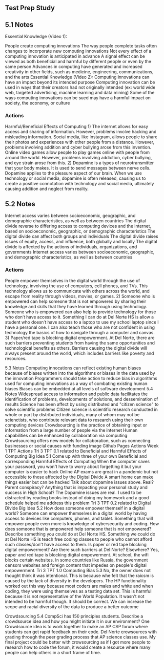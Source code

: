 ## Test Prep Study
## 5.1 Notes
Essential Knowledge (Video 1):

People create computing innovations
The way people complete tasks often changes to incorporate new computing innovations
Not every effect of a computing innovation is anticipated in advance
A signal effect can be viewed as both beneficial and harmful by different people or even by the same person
Advances in computing have generated and increased creativity in other fields, such as medicine, engineering, communications, and the arts Essential Knowledge (Video 2):
Computing innovations can have an impact beyond its intended purpose
Computing innovation can be used in ways that their creators had not originally intended (ex: world wide web, targeted advertising, machine learning and data mining)
Some of the ways computing innovations can be sued may have a harmful impact on society, the economy, or culture
### Actions
Harmful/Beneficial Effects of Computing 1) The internet allows for easy access and sharing of information. However, problems involve hacking and misleading information. Social media, like Instagram, allows people to share their photos and experiences with other people from a distance. However, problems involving addition and cyber bullying arose from this invention. Online video games allow people to play games online with people from around the world. However, problems involving addiction, cyber bullying, and eye strain arose from this. 2) Dopamine is a types of neurotransmitter that your body makes. It is used to send messages between nerve cells. Dopamine applies to the pleasure aspect of our brain. When we use technology or social media, dopamine is often released, causing us to create a positive connotation with technology and social media, ultimately causing addition and neglect from reality.
## 5.2 Notes
Internet access varies between socioeconomic, geographic, and demographic characteristics, as well as between countries
The digital divide reverse to differing access to computing devices and the internet, based on socioeconomic, geographic, or demographic characteristics
The digital divide can affect both groups and individuals
The digital divide raises issues of equity, access, and influence, both globally and locally
The digital divide is affected by the actions of individuals, organizations, and governments
Internet access varies between socioeconomic, geographic, and demographic characteristics, as well as between countries
### Actions 
People empower themselves in the digital world through the use of technology, involving the use of computers, cell phones, and TVs. This technology allows us to communicate with others across the world, and escape from reality through videos, movies, or games. 2) Someone who is empowered can help someone that is not empowered by sharing their knowledge and skills that they have learned through using technology. Someone who is empowered can also help to provide technology for those who don’t have access to it. Something I can do at Del Norte HS is allow a student who doesn’t have access to a laptop to use my school laptop since I have a personal one. I can also teach those who are not confident in using technology the basics of how to navigate through a computer and canvas. 3) Paper/red tape is blocking digital empowerment. At Del Norte, there are such barriers preventing students from having the same opportunities and technological benefits as others. Barriers causing the digital divide will always present around the world, which includes barriers like poverty and resources.

5.3 Notes
Computing innocations can reflect existing human biases because of biases written into the algorithms or biases in the data used by the innovation
Programmers should take action to reduce bias in algorithms used for computing innovations as a way of combating existing human biases
Biases can be embedded at all levels of software development
5.4 Notes
Widespread access to information and public data facilitates the identification of problems, developments of solutions, and dessemination of results
Science has been affect by using distributed and "citizen science" to solve scientific problems
Citizen science is scientific research conducted in whole or part by distributed individuals, many of whom may not be scienctists, who contribute relevant data to research using their own computing devices
Crowdsourcing is the practice of obtaining input or information from a large number of people via the internet
Human capabilities can be enhanced by collaboration via computing
Crowdsourcing offers new models for collaboration, such as connecting businesses or social causes with funding image
Github Pages Actions
Week 1 TPT Actions
Tri 3 TPT 0.1 related to Beneficial and Harmful Effects of Computing Big Idea 5.1
Come up with three of your own Beneficial and corresponding Harmful Effects of Computing
When the computer saves your password, you won't have to worry about forgetting it but your computer is easier to hack
Online AP exams are great in a pandemic but not accessible to those affected by the Digital Divide
A smart home can make things easier but can be hacked
Talk about dopamine issues above. Real? Parent conspiracy? Anything that is impacting your personal study and success in High School?
The Dopamine issues are real. I used to be distracted by reading books instead of doing my homework and a good schedule helped me address this problem
Tri 3 TPT 0.2 related to Digital Divide Big Idea 5.2
How does someone empower themself in a digital world?
Someone can empower themselves in a digital world by having access to devices like computers, phones, and tablet. Something that will empower people even more is knowledge of cybersecurity and coding.
How does someone that is empowered help someone that is not empowered? Describe something you could do at Del Norte HS.
Something we could do at Del Norte HS is teach free coding classes to people who cannot afford such classes/don't have access to them.
Is paper or red tape blocking digital empowerment? Are there such barriers at Del Norte? Elsewhere?
Yes, paper and red tape is blocking digital empowerment. At school, the wifi blocks certain websites. In some countries like Russia, the government censors websites and foreign content that impedes on people's digital empowerment.
Tri 3 TPT 1.0 Computing Bias 5.3
No, the owner does not thought think it was intentional. This is because whe felt that the raicsm is caused by the lack of diversity in the developers. The HP functionality worked out this way because most coders are males and white and when coding, they were using themselves as a testing data set. This is harmful because it is not representative of the World Population. It wasn't not intended to be harmful though. It should be correct. We can increase the scope and racial diversity of the data to produce a better outcome

Crowdsourcing 5.4
CompSci has 150 principles students. Describe a crowdsource idea and how you might initiate it in our environment? One Crowdsource idea is to work together to make an AP CSP forum where students can get rapid feedback on their code.
Del Norte crowsources with grading through the peer grading process that AP science classes use. My final project could be better with crowsourcing as if I got more people to research how to code the forum, it would create a resource where many people can help others in a short frame of time.
